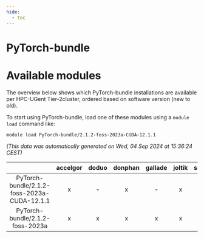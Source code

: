 ```yaml
---
hide:
  - toc
---
```


PyTorch-bundle
==============

# Available modules


The overview below shows which PyTorch-bundle installations are available per HPC-UGent Tier-2cluster, ordered based on software version (new to old).

To start using PyTorch-bundle, load one of these modules using a `module load` command like:

```shell
module load PyTorch-bundle/2.1.2-foss-2023a-CUDA-12.1.1
```

*(This data was automatically generated on Wed, 04 Sep 2024 at 15:36:24 CEST)*  

| |accelgor|doduo|donphan|gallade|joltik|shinx|skitty|
| :---: | :---: | :---: | :---: | :---: | :---: | :---: | :---: |
|PyTorch-bundle/2.1.2-foss-2023a-CUDA-12.1.1|x|-|x|-|x|-|-|
|PyTorch-bundle/2.1.2-foss-2023a|x|x|x|x|x|x|x|
